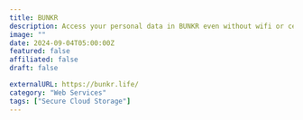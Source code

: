 ```yaml
---
title: BUNKR
description: Access your personal data in BUNKR even without wifi or cellular-coverage.
image: ""
date: 2024-09-04T05:00:00Z
featured: false
affiliated: false
draft: false

externalURL: https://bunkr.life/
category: "Web Services"
tags: ["Secure Cloud Storage"]
---
```

